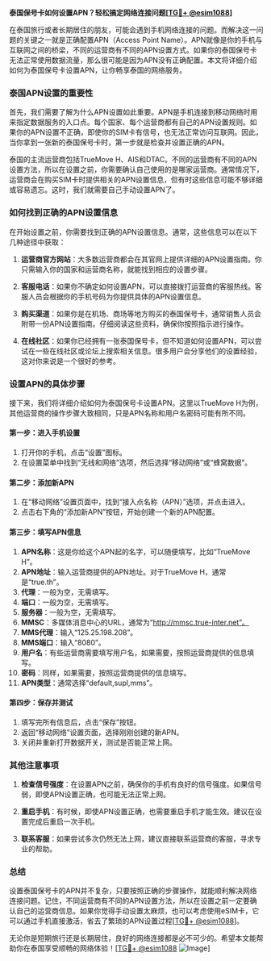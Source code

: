 **泰国保号卡如何设置APN？轻松搞定网络连接问题[[TG💪+ @esim1088](https://t.me/s/esim1088)]**

在泰国旅行或者长期居住的朋友，可能会遇到手机网络连接的问题。而解决这一问题的关键之一就是正确配置APN（Access Point Name）。APN就像是你的手机与互联网之间的桥梁，不同的运营商有不同的APN设置方式。如果你的泰国保号卡无法正常使用数据流量，那么很可能是因为APN没有正确配置。本文将详细介绍如何为泰国保号卡设置APN，让你畅享泰国的网络服务。

### 泰国APN设置的重要性

首先，我们需要了解为什么APN设置如此重要。APN是手机连接到移动网络时用来指定数据服务的入口点。每个国家、每个运营商都有自己的APN设置规则。如果你的APN设置不正确，即使你的SIM卡有信号，也无法正常访问互联网。因此，当你拿到一张新的泰国保号卡时，第一步就是检查并设置正确的APN。

泰国的主流运营商包括TrueMove H、AIS和DTAC。不同的运营商有不同的APN设置方法，所以在设置之前，你需要确认自己使用的是哪家运营商。通常情况下，运营商会在购买SIM卡时提供相关的APN设置信息，但有时这些信息可能不够详细或容易遗忘。这时，我们就需要自己手动设置APN了。

### 如何找到正确的APN设置信息

在开始设置之前，你需要找到正确的APN设置信息。通常，这些信息可以在以下几种途径中获取：

1. **运营商官方网站**：大多数运营商都会在其官网上提供详细的APN设置指南。你只需输入你的国家和运营商名称，就能找到相应的设置步骤。

2. **客服电话**：如果你不确定如何设置APN，可以直接拨打运营商的客服热线。客服人员会根据你的手机号码为你提供具体的APN设置信息。

3. **购买渠道**：如果你是在机场、商场等地方购买的泰国保号卡，通常销售人员会附带一份APN设置指南。仔细阅读这些资料，确保你按照指示进行操作。

4. **在线社区**：如果你已经拥有一张泰国保号卡，但不知道如何设置APN，可以尝试在一些在线社区或论坛上搜索相关信息。很多用户会分享他们的设置经验，这对你来说是一个很好的参考。

### 设置APN的具体步骤

接下来，我们将详细介绍如何为泰国保号卡设置APN。这里以TrueMove H为例，其他运营商的操作步骤大致相同，只是APN名称和用户名密码可能有所不同。

#### 第一步：进入手机设置

1. 打开你的手机，点击“设置”图标。
2. 在设置菜单中找到“无线和网络”选项，然后选择“移动网络”或“蜂窝数据”。

#### 第二步：添加新APN

1. 在“移动网络”设置页面中，找到“接入点名称（APN）”选项，并点击进入。
2. 点击右下角的“添加新APN”按钮，开始创建一个新的APN配置。

#### 第三步：填写APN信息

1. **APN名称**：这是你给这个APN起的名字，可以随便填写，比如“TrueMove H”。
2. **APN地址**：输入运营商提供的APN地址。对于TrueMove H，通常是“true.th”。
3. **代理**：一般为空，无需填写。
4. **端口**：一般为空，无需填写。
5. **服务器**：一般为空，无需填写。
6. **MMSC**：多媒体消息中心的URL，通常为“http://mmsc.true-inter.net”。
7. **MMS代理**：输入“125.25.198.208”。
8. **MMS端口**：输入“8080”。
9. **用户名**：有些运营商需要填写用户名，如果需要，按照运营商提供的信息填写。
10. **密码**：同样，如果需要，按照运营商提供的信息填写。
11. **APN类型**：通常选择“default,supl,mms”。

#### 第四步：保存并测试

1. 填写完所有信息后，点击“保存”按钮。
2. 返回“移动网络”设置页面，选择刚刚创建的新APN。
3. 关闭并重新打开数据开关，测试是否能正常上网。

### 其他注意事项

1. **检查信号强度**：在设置APN之前，确保你的手机有良好的信号强度。如果信号弱，即使APN设置正确，也可能无法正常上网。
   
2. **重启手机**：有时候，即使APN设置正确，也需要重启手机才能生效。建议在设置完成后重启一次手机。

3. **联系客服**：如果尝试多次仍然无法上网，建议直接联系运营商的客服，寻求专业的帮助。

### 总结

设置泰国保号卡的APN并不复杂，只要按照正确的步骤操作，就能顺利解决网络连接问题。记住，不同运营商有不同的APN设置方法，所以在设置之前一定要确认自己的运营商信息。如果你觉得手动设置太麻烦，也可以考虑使用eSIM卡，它可以通过手机直接激活，省去了繁琐的APN设置过程[[TG💪+ @esim1088](https://t.me/s/esim1088)]。

无论你是短期旅行还是长期居住，良好的网络连接都是必不可少的。希望本文能帮助你在泰国享受顺畅的网络体验！[[TG💪+ @esim1088](https://t.me/s/esim1088) ![Image](https://i.postimg.cc/4NQfJmqS/Snipaste-2025-05-13-00-14-12.png)]